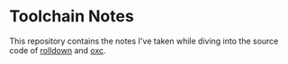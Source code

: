 # Toolchain Notes

This repository contains the notes I've taken while diving into the source code of [rolldown](https://github.com/rolldown/rolldown) and [oxc](https://github.com/oxc-project/oxc).
